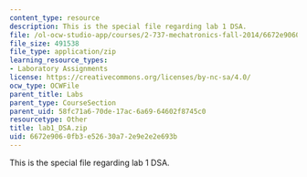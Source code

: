```yaml
---
content_type: resource
description: This is the special file regarding lab 1 DSA.
file: /ol-ocw-studio-app/courses/2-737-mechatronics-fall-2014/6672e9060fb3e52630a72e9e2e2e693b_lab1_DSA.zip
file_size: 491538
file_type: application/zip
learning_resource_types:
- Laboratory Assignments
license: https://creativecommons.org/licenses/by-nc-sa/4.0/
ocw_type: OCWFile
parent_title: Labs
parent_type: CourseSection
parent_uid: 58fc71a6-70de-17ac-6a69-64602f8745c0
resourcetype: Other
title: lab1_DSA.zip
uid: 6672e906-0fb3-e526-30a7-2e9e2e2e693b
---
```

This is the special file regarding lab 1 DSA.